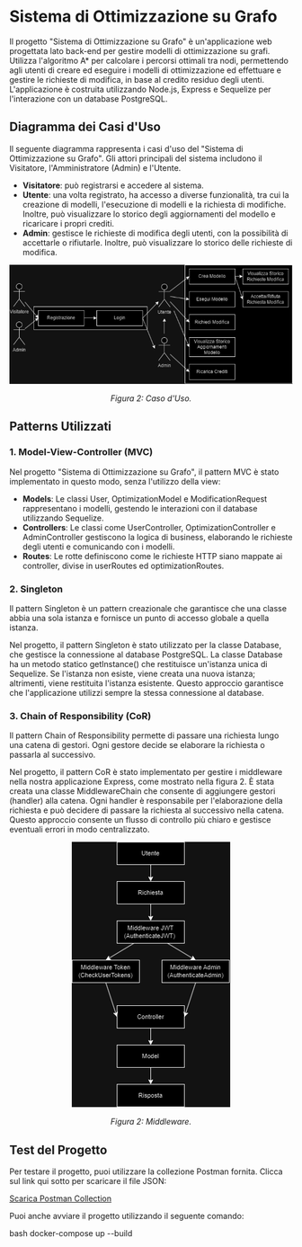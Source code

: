 # Sistema di Ottimizzazione su Grafo

Il progetto "Sistema di Ottimizzazione su Grafo" è un'applicazione web progettata lato back-end per gestire modelli di ottimizzazione su grafi. Utilizza l'algoritmo A* per calcolare i percorsi ottimali tra nodi, permettendo agli utenti di creare ed eseguire i modelli di ottimizzazione ed effettuare e gestire le richieste di modifica, in base al credito residuo degli utenti. L'applicazione è costruita utilizzando Node.js, Express e Sequelize per l'interazione con un database PostgreSQL.

## Diagramma dei Casi d'Uso

Il seguente diagramma rappresenta i casi d'uso del "Sistema di Ottimizzazione su Grafo". Gli attori principali del sistema includono il Visitatore, l'Amministratore (Admin) e l'Utente.

- **Visitatore**: può registrarsi e accedere al sistema.
- **Utente**: una volta registrato, ha accesso a diverse funzionalità, tra cui la creazione di modelli, l'esecuzione di modelli e la richiesta di modifiche. Inoltre, può visualizzare lo storico degli aggiornamenti del modello e ricaricare i propri crediti.
- **Admin**: gestisce le richieste di modifica degli utenti, con la possibilità di accettarle o rifiutarle. Inoltre, può visualizzare lo storico delle richieste di modifica.

<div align="center">

![Casi d'Uso](images/CasiDuso.png)

*Figura 2: Caso d'Uso.*

</div>

## Patterns Utilizzati

### 1. Model-View-Controller (MVC)

Nel progetto "Sistema di Ottimizzazione su Grafo", il pattern MVC è stato implementato in questo modo, senza l'utilizzo della view:
- **Models**: Le classi User, OptimizationModel e ModificationRequest rappresentano i modelli, gestendo le interazioni con il database utilizzando Sequelize.
- **Controllers**: Le classi come UserController, OptimizationController e AdminController gestiscono la logica di business, elaborando le richieste degli utenti e comunicando con i modelli.
- **Routes**: Le rotte definiscono come le richieste HTTP siano mappate ai controller, divise in userRoutes ed optimizationRoutes.

### 2. Singleton

Il pattern Singleton è un pattern creazionale che garantisce che una classe abbia una sola istanza e fornisce un punto di accesso globale a quella istanza.

Nel progetto, il pattern Singleton è stato utilizzato per la classe Database, che gestisce la connessione al database PostgreSQL. La classe Database ha un metodo statico getInstance() che restituisce un'istanza unica di Sequelize. Se l'istanza non esiste, viene creata una nuova istanza; altrimenti, viene restituita l'istanza esistente. Questo approccio garantisce che l'applicazione utilizzi sempre la stessa connessione al database.

### 3. Chain of Responsibility (CoR)

Il pattern Chain of Responsibility permette di passare una richiesta lungo una catena di gestori. Ogni gestore decide se elaborare la richiesta o passarla al successivo.

Nel progetto, il pattern CoR è stato implementato per gestire i middleware nella nostra applicazione Express, come mostrato nella figura 2. È stata creata una classe MiddlewareChain che consente di aggiungere gestori (handler) alla catena. Ogni handler è responsabile per l'elaborazione della richiesta e può decidere di passare la richiesta al successivo nella catena. Questo approccio consente un flusso di controllo più chiaro e gestisce eventuali errori in modo centralizzato.

<div align="center">

![CoR](images/CoR.png)

*Figura 2: Middleware.*
</div>

## Test del Progetto

Per testare il progetto, puoi utilizzare la collezione Postman fornita. Clicca sul link qui sotto per scaricare il file JSON:

[Scarica Postman Collection](test/TestProgettoPA.postman_collection.json)

Puoi anche avviare il progetto utilizzando il seguente comando:

bash
docker-compose up --build

